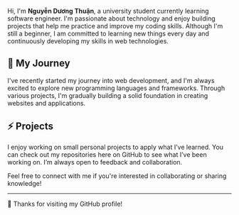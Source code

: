 
<!--
- 🔭 I’m currently working on ...
- 🌱 I’m currently learning ...
- 👯 I’m looking to collaborate on ...
- 🤔 I’m looking for help with ...
- 💬 Ask me about ...
- 📫 How to reach me: ...
- 😄 Pronouns: ...
- ⚡ Fun fact: ...
# 🔭 About Me
-->
Hi, I'm **Nguyễn Dương Thuận**, a university student currently learning software engineer. I'm passionate about technology and enjoy building projects that help me practice and improve my coding skills. Although I'm still a beginner, I am committed to learning new things every day and continuously developing my skills in web technologies.

## 🌱 My Journey

I've recently started my journey into web development, and I'm always excited to explore new programming languages and frameworks. Through various projects, I'm gradually building a solid foundation in creating websites and applications.

## ⚡ Projects

I enjoy working on small personal projects to apply what I’ve learned. You can check out my repositories here on GitHub to see what I’ve been working on. I’m always open to feedback and collaboration.

Feel free to connect with me if you're interested in collaborating or sharing knowledge!

---

👯 Thanks for visiting my GitHub profile!
